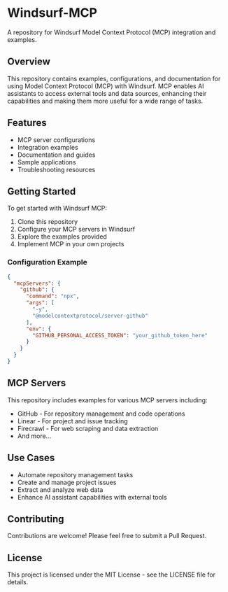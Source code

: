 # Windsurf-MCP

A repository for Windsurf Model Context Protocol (MCP) integration and examples.

## Overview

This repository contains examples, configurations, and documentation for using Model Context Protocol (MCP) with Windsurf. MCP enables AI assistants to access external tools and data sources, enhancing their capabilities and making them more useful for a wide range of tasks.

## Features

- MCP server configurations
- Integration examples
- Documentation and guides
- Sample applications
- Troubleshooting resources

## Getting Started

To get started with Windsurf MCP:

1. Clone this repository
2. Configure your MCP servers in Windsurf
3. Explore the examples provided
4. Implement MCP in your own projects

### Configuration Example

```json
{
  "mcpServers": {
    "github": {
      "command": "npx",
      "args": [
        "-y",
        "@modelcontextprotocol/server-github"
      ],
      "env": {
        "GITHUB_PERSONAL_ACCESS_TOKEN": "your_github_token_here"
      }
    }
  }
}
```

## MCP Servers

This repository includes examples for various MCP servers including:

- GitHub - For repository management and code operations
- Linear - For project and issue tracking
- Firecrawl - For web scraping and data extraction
- And more...

## Use Cases

- Automate repository management tasks
- Create and manage project issues
- Extract and analyze web data
- Enhance AI assistant capabilities with external tools

## Contributing

Contributions are welcome! Please feel free to submit a Pull Request.

## License

This project is licensed under the MIT License - see the LICENSE file for details.